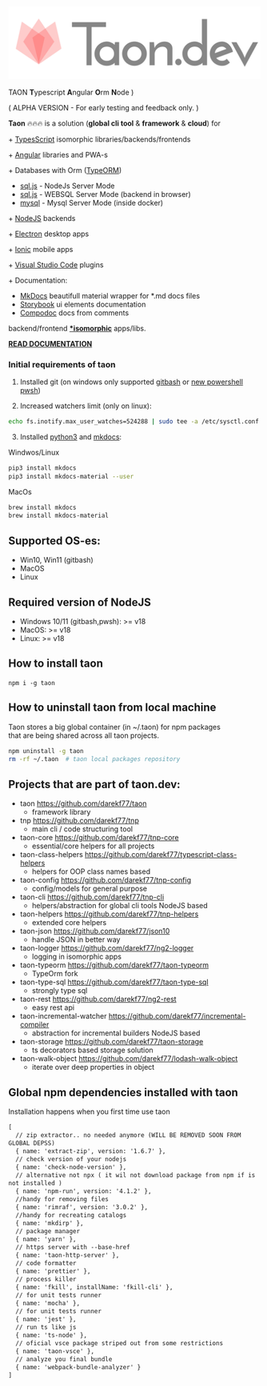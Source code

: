 <p style="text-align: center;"><img src="./images/logo-header-bold-taon.png" ></p>

<!-- cspell: disable-next-line  -->
TAON  **T**ypescript **A**ngular **O**rm **N**ode )


( ALPHA VERSION - For early testing and feedback only. )

**Taon** 🔥🔥🔥 is a solution (**global cli tool** & **framework** & **cloud**) for

\+
[TypesScript](https://www.typescriptlang.org/) isomorphic libraries/backends/frontends

\+
[Angular](https://angular.io/) libraries and PWA-s

\+ Databases with Orm ([TypeORM](https://typeorm.io/)) <br>
- [sql.js](https://sql.js.org) - NodeJs Server Mode <br>
- [sql.js](https://sql.js.org) - WEBSQL Server Mode (backend in browser) <br>
- [mysql](https://www.mysql.com/) - Mysql Server Mode (inside docker) <br>

\+
[NodeJS](https://nodejs.org/en/) backends

\+
[Electron](https://www.electronjs.org/) desktop apps

\+
[Ionic](https://www.electronjs.org/) mobile apps

\+
[Visual Studio Code](https://www.electronjs.org/) plugins

\+ Documentation:<br>
- [MkDocs](https://www.mkdocs.org/) beautifull material wrapper for *.md docs files <br>
- [Storybook](https://storybook.js.org/docs/get-started/angular) ui elements documentation <br>
- [Compodoc](https://compodoc.app/) docs from comments <br>
 
backend/frontend **[*isomorphic](https://en.wikipedia.org/wiki/Isomorphic_JavaScript)**  apps/libs.

**[READ DOCUMENTATION](https://taon.dev/#/docs)**

### Initial requirements of taon
1. Installed git 
 (on windows only supported [gitbash](https://gitforwindows.org) or [new powershell pwsh](https://github.com/PowerShell/PowerShell))

2. Increased watchers limit (only on linux):
```bash
echo fs.inotify.max_user_watches=524288 | sudo tee -a /etc/sysctl.conf && sudo sysctl -p
```
3. Installed [python3](https://www.python.org/downloads/release/python-3123/) 
and [mkdocs](https://www.mkdocs.org/user-guide/installation/):<br>

Windwos/Linux
```bash
pip3 install mkdocs
pip3 install mkdocs-material --user
```
MacOs
```bash
brew install mkdocs
brew install mkdocs-material
```

## Supported OS-es:
- Win10, Win11 (gitbash)
- MacOS
- Linux


## Required version of NodeJS
- Windows 10/11 (gitbash,pwsh): >= v18
- MacOS: >= v18
- Linux: >= v18


## How to install taon
```
npm i -g taon
```


##  How to uninstall taon from local machine
Taon stores a big global container (in ~/.taon) for npm packages <br>
that are being shared across all taon projects.

```bash
npm uninstall -g taon
rm -rf ~/.taon  # taon local packages repository
```


## Projects that are part of taon.dev:
- taon https://github.com/darekf77/taon
    + framework library
- tnp https://github.com/darekf77/tnp
    + main cli / code structuring tool
- taon-core https://github.com/darekf77/tnp-core
    + essential/core helpers for all projects
- taon-class-helpers https://github.com/darekf77/typescript-class-helpers
    + helpers for OOP class names based
- taon-config https://github.com/darekf77/tnp-config
    + config/models for general purpose
- taon-cli https://github.com/darekf77/tnp-cli
    + helpers/abstraction for global cli tools NodeJS based
- taon-helpers https://github.com/darekf77/tnp-helpers
    + extended core helpers
- taon-json https://github.com/darekf77/json10
    + handle JSON in better way
- taon-logger https://github.com/darekf77/ng2-logger
    + logging in isomorphic apps
- taon-typeorm https://github.com/darekf77/taon-typeorm
    + TypeOrm fork 
- taon-type-sql https://github.com/darekf77/taon-type-sql
    + strongly type sql
- taon-rest https://github.com/darekf77/ng2-rest
    + easy rest api
- taon-incremental-watcher https://github.com/darekf77/incremental-compiler
    + abstraction for incremental builders NodeJS based 
- taon-storage https://github.com/darekf77/taon-storage
    + ts decorators based storage solution
- taon-walk-object https://github.com/darekf77/lodash-walk-object
    + iterate over deep properties in object



## Global npm dependencies installed with taon 
Installation happens when you first time use taon
```jsonc
[
  // zip extractor.. no needed anymore (WILL BE REMOVED SOON FROM GLOBAL DEPSS)
  { name: 'extract-zip', version: '1.6.7' },  
  // check version of your nodejs
  { name: 'check-node-version' },
  // alternative not npx ( it wil not download package from npm if is not installed )
  { name: 'npm-run', version: '4.1.2' },
  //handy for removing files
  { name: 'rimraf', version: '3.0.2' },
  //handy for recreating catalogs
  { name: 'mkdirp' },
  // package manager
  { name: 'yarn' },
  // https server with --base-href
  { name: 'taon-http-server' },
  // code formatter
  { name: 'prettier' },
  // process killer
  { name: 'fkill', installName: 'fkill-cli' },
  // for unit tests runner 
  { name: 'mocha' },
  // for unit tests runner
  { name: 'jest' },
  // run ts like js
  { name: 'ts-node' },
  // oficial vsce package striped out from some restrictions
  { name: 'taon-vsce' },
  // analyze you final bundle
  { name: 'webpack-bundle-analyzer' }
]
```
